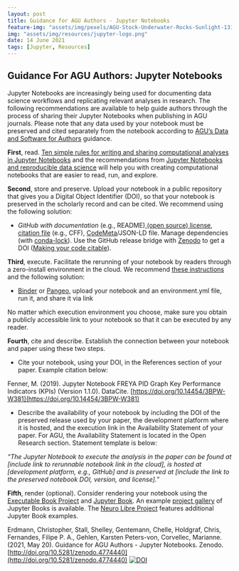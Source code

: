 ```yaml
---
layout: post
title: Guidance for AGU Authors - Jupyter Notebooks
feature-img: "assets/img/pexels/AGU-Stock-Underwater-Rocks-Sunlight-1314x400.jpg"
img: "assets/img/resources/jupyter-logo.png"
date: 14 June 2021
tags: [Jupyter, Resources]
---
```


## Guidance For AGU Authors: Jupyter Notebooks

Jupyter Notebooks are increasingly being used for documenting data science workflows and replicating relevant analyses in research. The following recommendations are available to help guide authors through the process of sharing their Jupyter Notebooks when publishing in AGU journals. Please note that any data used by your notebook must be preserved and cited separately from the notebook according to [AGU’s Data and Software for Authors](https://www.agu.org/Publish-with-AGU/Publish/Author-Resources/Data-and-Software-for-Authors) guidance.

**First**, read. [Ten simple rules for writing and sharing computational analyses in Jupyter Notebooks](https://doi.org/10.1371/journal.pcbi.1007007) and the recommendations from [Jupyter Notebooks and reproducible data science](https://markwoodbridge.com/2017/03/05/jupyter-reproducible-science.html) will help you with creating computational notebooks that are easier to read, run, and explore.

**Second**, store and preserve. Upload your notebook in a public repository that gives you a Digital Object Identifier (DOI), so that your notebook is preserved in the scholarly record and can be cited. We recommend using the following solution:

* *GitHub with documentation* (e.g., README),[(open source) license](https://choosealicense.com/), [citation file](https://citation-file-format.github.io/#/what-is-a-citation-cff-file) (e.g., CFF), [CodeMeta](https://codemeta.github.io/codemeta-generator/)/JSON-LD file. Manage dependencies (with [conda-lock](https://pythonspeed.com/articles/conda-dependency-management/)). Use the GitHub release bridge with [Zenodo](https://zenodo.org/) to get a DOI ([Making your code citable](https://guides.github.com/activities/citable-code/)).

**Third**, execute. Facilitate the rerunning of your notebook by readers through a zero-install environment in the cloud. We recommend [these instructions](https://the-turing-way.netlify.app/reproducible-research/renv/renv-binder.html) and the following solution:

* [Binder](https://mybinder.org/) or [Pangeo](https://binder.pangeo.io/), upload your notebook and an environment.yml file, run it, and share it via link

No matter which execution environment you choose, make sure you obtain a publicly accessible link to your notebook so that it can be executed by any reader.

**Fourth**, cite and describe. Establish the connection between your notebook and paper using these two steps.

* Cite your notebook, using your DOI, in the References section of your paper. Example citation below:  
  
Fenner, M. (2019). Jupyter Notebook FREYA PID Graph Key Performance Indicators (KPIs) (Version 1.1.0). DataCite. [https://doi.org/10.14454/3BPW-W381](https://doi.org/10.14454/3BPW-W381)  

* Describe the availability of your notebook by including the DOI of the preserved release used by your paper, the development platform where it is hosted, and the execution link in the Availability Statement of your paper. For AGU, the Availability Statement is located in the Open Research section. Statement template is below:  
  
*“The Jupyter Notebook to execute the analysis in the paper can be found at [include link to rerunnable notebook link in the cloud], is hosted at [development platform, e.g., GitHub] and is preserved at [include the link to the preserved notebook DOI, version, and license].”*

**Fifth**, render (optional). Consider rendering your notebook using the [Executable Book Project](https://executablebooks.org/en/latest/) and [Jupyter Book](https://jupyterbook.org/intro.html). An example [project gallery](https://executablebooks.org/en/latest/gallery.html) of Jupyter Books is available. The [Neuro Libre Project](https://www.neurolibre.com/) features additional Jupyter Book examples.

Erdmann, Christopher, Stall, Shelley, Gentemann, Chelle, Holdgraf, Chris, Fernandes, Filipe P. A., Gehlen, Karsten Peters-von, Corvellec, Marianne. (2021, May 20). Guidance for AGU Authors - Jupyter Notebooks. Zenodo. [http://doi.org/10.5281/zenodo.4774440](http://doi.org/10.5281/zenodo.4774440) [![DOI](https://zenodo.org/badge/DOI/10.5281/zenodo.4774440.svg)](https://doi.org/10.5281/zenodo.4774440)
